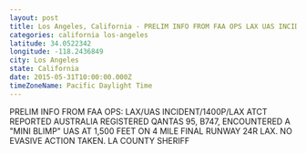 ```yaml
---
layout: post
title: Los Angeles, California - PRELIM INFO FROM FAA OPS LAX UAS INCIDENT 1400P LAX ATCT REPORTED AUSTRALIA REGISTERED QANTAS
categories: california los-angeles
latitude: 34.0522342
longitude: -118.2436849
city: Los Angeles
state: California
date: 2015-05-31T10:00:00.000Z
timeZoneName: Pacific Daylight Time
---
```


PRELIM INFO FROM FAA OPS: LAX/UAS INCIDENT/1400P/LAX ATCT REPORTED AUSTRALIA REGISTERED QANTAS 95, B747, ENCOUNTERED A "MINI BLIMP" UAS AT 1,500 FEET ON 4 MILE FINAL RUNWAY 24R LAX. NO EVASIVE ACTION TAKEN. LA COUNTY SHERIFF 